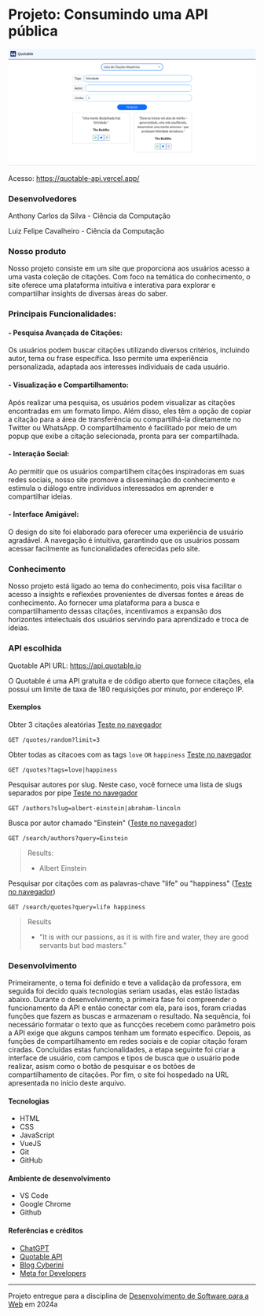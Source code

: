 # Projeto: Consumindo uma API pública

![Substitua a imagem ao lado por um screenshot do seu projeto](https://github.com/luizfelipecavalheiro/quotable-api/blob/main/img-api.png)


Acesso: https://quotable-api.vercel.app/


### Desenvolvedores

Anthony Carlos da Silva  - Ciência da Computação

Luiz Felipe Cavalheiro   - Ciência da Computação


### Nosso produto

Nosso projeto consiste em um site que proporciona aos usuários acesso a uma vasta coleção de citações. Com foco na temática do conhecimento, o site oferece uma plataforma intuitiva e interativa para explorar e compartilhar insights de diversas áreas do saber.

### Principais Funcionalidades:

#### - Pesquisa Avançada de Citações: 
Os usuários podem buscar citações utilizando diversos critérios, incluindo autor, tema ou frase específica. Isso permite uma experiência personalizada, adaptada aos interesses individuais de cada usuário.

#### - Visualização e Compartilhamento: 
Após realizar uma pesquisa, os usuários podem visualizar as citações encontradas em um formato limpo. Além disso, eles têm a opção de copiar a citação para a área de transferência ou compartilhá-la diretamente no Twitter ou WhatsApp. O compartilhamento é facilitado por meio de um popup que exibe a citação selecionada, pronta para ser compartilhada.

#### - Interação Social: 
Ao permitir que os usuários compartilhem citações inspiradoras em suas redes sociais, nosso site promove a disseminação do conhecimento e estimula o diálogo entre indivíduos interessados em aprender e compartilhar ideias.

#### - Interface Amigável: 
O design do site foi elaborado para oferecer uma experiência de usuário agradável. A navegação é intuitiva, garantindo que os usuários possam acessar facilmente as funcionalidades oferecidas pelo site.


### Conhecimento
Nosso projeto está ligado ao tema do conhecimento, pois visa facilitar o acesso a insights e reflexões provenientes de diversas fontes e áreas de conhecimento. Ao fornecer uma plataforma para a busca e compartilhamento dessas citações, incentivamos a expansão dos horizontes intelectuais dos usuários servindo para aprendizado e troca de ideias.

### API escolhida

Quotable API
URL: https://api.quotable.io

O Quotable é uma API gratuita e de código aberto que fornece citações, ela possui um limite de taxa de 180 requisições por minuto, por endereço IP.

#### Exemplos


Obter 3 citações aleatórias [Teste no navegador](https://api.quotable.io/quotes/random?limit=3)

```HTTP
GET /quotes/random?limit=3
```


Obter todas as citacoes com as tags `love` `OR` `happiness` [Teste no navegador](https://api.quotable.io/quotes?tags=love|happiness)

```HTTP
GET /quotes?tags=love|happiness
```


Pesquisar autores por slug. Neste caso, você fornece uma lista de slugs separados por pipe [Teste no navegador](https://api.quotable.io/authors?slug=albert-einstein|abraham-lincoln)

```HTTP
GET /authors?slug=albert-einstein|abraham-lincoln
```


Busca por autor chamado "Einstein" ([Teste no navegador](https://api.quotable.io/search/authors?query=einstein))

```HTTP
GET /search/authors?query=Einstein
```

> Results:
>
> - Albert Einstein


Pesquisar por citações com as palavras-chave "life" ou "happiness" ([Teste no navegador](https://api.quotable.io/search/quotes?query=life+happiness))

```HTTP
GET /search/quotes?query=life happiness
```

> Results
>
> - "It is with our passions, as it is with fire and water, they are good servants but bad masters."

### Desenvolvimento

Primeiramente, o tema foi definido e teve a validação da professora, em seguida foi decido quais tecnologias seriam usadas, elas estão listadas abaixo. Durante o desenvolvimento, a primeira fase foi compreender o funcionamento da API e então conectar com ela, para isos, foram criadas funções que fazem as buscas e armazenam o resultado. Na sequência, foi necessário formatar o texto que as funcções recebem como parâmetro pois a API exige que akguns campos tenham um formato específico. Depois, as funções de compartilhamento em redes sociais e de copiar citação foram ciradas. Concluídas estas funcionalidades, a etapa seguinte foi criar a interface de usuário, com campos e tipos de busca que o usuário pode realizar, asism como o botão de pesquisar e os botões de compartilhamento de citações. Por fim, o site foi hospedado na URL apresentada no início deste arquivo. 


#### Tecnologias

- HTML
- CSS
- JavaScript
- VueJS
- Git
- GitHub

#### Ambiente de desenvolvimento

- VS Code
- Google Chrome
- Github

#### Referências e créditos

- [ChatGPT](https://www.openai.com/chatgpt/)
- [Quotable API](https://api.quotable.io/)
- [Blog Cyberini](https://www.blogcyberini.com)
- [Meta for Developers](https://developers.facebook.com/)



---
Projeto entregue para a disciplina de [Desenvolvimento de Software para a Web](http://github.com/andreainfufsm/elc1090-2024a) em 2024a
